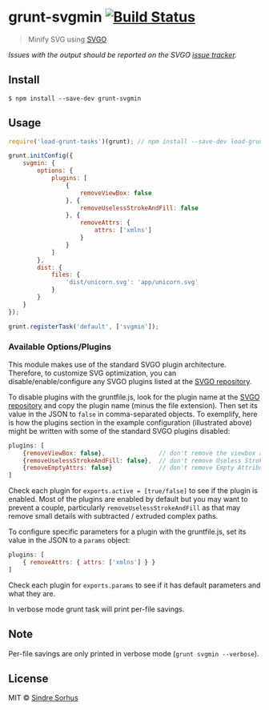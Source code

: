 # grunt-svgmin [![Build Status](https://travis-ci.org/sindresorhus/grunt-svgmin.svg?branch=master)](https://travis-ci.org/sindresorhus/grunt-svgmin)

> Minify SVG using [SVGO](https://github.com/svg/svgo)

*Issues with the output should be reported on the SVGO [issue tracker](https://github.com/svg/svgo/issues).*


## Install

```
$ npm install --save-dev grunt-svgmin
```


## Usage

```js
require('load-grunt-tasks')(grunt); // npm install --save-dev load-grunt-tasks

grunt.initConfig({
	svgmin: {
		options: {
			plugins: [
				{
					removeViewBox: false
				}, {
					removeUselessStrokeAndFill: false
				}, {
					removeAttrs: {
						attrs: ['xmlns']
					}
				}
			]
		},
		dist: {
			files: {
				'dist/unicorn.svg': 'app/unicorn.svg'
			}
		}
	}
});

grunt.registerTask('default', ['svgmin']);
```


### Available Options/Plugins

This module makes use of the standard SVGO plugin architecture. Therefore, to customize SVG optimization, you can disable/enable/configure any SVGO plugins listed at the [SVGO repository](https://github.com/svg/svgo/tree/master/plugins).

To disable plugins with the gruntfile.js, look for the plugin name at the [SVGO repository](https://github.com/svg/svgo/tree/master/plugins) and copy the plugin name (minus the file extension). Then set its value in the JSON to `false` in comma-separated objects. To exemplify, here is how the plugins section in the example configuration (illustrated above) might be written with some of the standard SVGO plugins disabled:

```js
plugins: [
	{removeViewBox: false},               // don't remove the viewbox atribute from the SVG
	{removeUselessStrokeAndFill: false},  // don't remove Useless Strokes and Fills
	{removeEmptyAttrs: false}             // don't remove Empty Attributes from the SVG
]
```

Check each plugin for `exports.active = [true/false]` to see if the plugin is enabled. Most of the plugins are enabled by default but you may want to prevent a couple, particularly `removeUselessStrokeAndFill` as that may remove small details with subtracted / extruded complex paths.

To configure specific parameters for a plugin with the gruntfile.js, set its value in the JSON to a `params` object:

```js
plugins: [
	{ removeAttrs: { attrs: ['xmlns'] } }
]
```

Check each plugin for `exports.params` to see if it has default parameters and what they are.

In verbose mode grunt task will print per-file savings.

## Note

Per-file savings are only printed in verbose mode (`grunt svgmin --verbose`).


## License

MIT © [Sindre Sorhus](https://sindresorhus.com)
